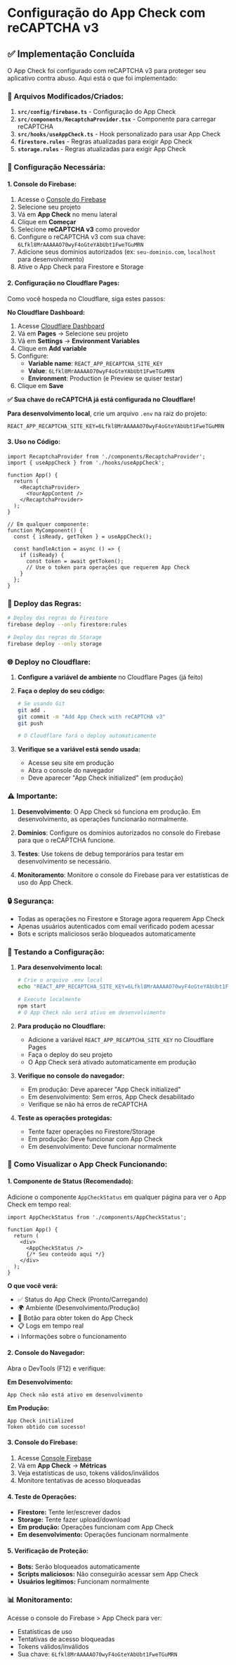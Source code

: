 # Configuração do App Check com reCAPTCHA v3

## ✅ Implementação Concluída

O App Check foi configurado com reCAPTCHA v3 para proteger seu aplicativo contra abuso. Aqui está o que foi implementado:

### 📁 Arquivos Modificados/Criados:

1. **`src/config/firebase.ts`** - Configuração do App Check
2. **`src/components/RecaptchaProvider.tsx`** - Componente para carregar reCAPTCHA
3. **`src/hooks/useAppCheck.ts`** - Hook personalizado para usar App Check
4. **`firestore.rules`** - Regras atualizadas para exigir App Check
5. **`storage.rules`** - Regras atualizadas para exigir App Check

### 🔧 Configuração Necessária:

#### 1. Console do Firebase:
1. Acesse o [Console do Firebase](https://console.firebase.google.com)
2. Selecione seu projeto
3. Vá em **App Check** no menu lateral
4. Clique em **Começar**
5. Selecione **reCAPTCHA v3** como provedor
6. Configure o reCAPTCHA v3 com sua chave: `6Lfkl8MrAAAAAO70wyF4oGteYAbUbt1FweTGuMRN`
7. Adicione seus domínios autorizados (ex: `seu-dominio.com`, `localhost` para desenvolvimento)
8. Ative o App Check para Firestore e Storage

#### 2. Configuração no Cloudflare Pages:
Como você hospeda no Cloudflare, siga estes passos:

**No Cloudflare Dashboard:**
1. Acesse [Cloudflare Dashboard](https://dash.cloudflare.com)
2. Vá em **Pages** → Selecione seu projeto
3. Vá em **Settings** → **Environment Variables**
4. Clique em **Add variable**
5. Configure:
   - **Variable name**: `REACT_APP_RECAPTCHA_SITE_KEY`
   - **Value**: `6Lfkl8MrAAAAAO70wyF4oGteYAbUbt1FweTGuMRN`
   - **Environment**: Production (e Preview se quiser testar)
6. Clique em **Save**

**✅ Sua chave do reCAPTCHA já está configurada no Cloudflare!**

**Para desenvolvimento local**, crie um arquivo `.env` na raiz do projeto:
```env
REACT_APP_RECAPTCHA_SITE_KEY=6Lfkl8MrAAAAAO70wyF4oGteYAbUbt1FweTGuMRN
```

#### 3. Uso no Código:

```tsx
import RecaptchaProvider from './components/RecaptchaProvider';
import { useAppCheck } from './hooks/useAppCheck';

function App() {
  return (
    <RecaptchaProvider>
      <YourAppContent />
    </RecaptchaProvider>
  );
}

// Em qualquer componente:
function MyComponent() {
  const { isReady, getToken } = useAppCheck();
  
  const handleAction = async () => {
    if (isReady) {
      const token = await getToken();
      // Use o token para operações que requerem App Check
    }
  };
}
```

### 🚀 Deploy das Regras:

```bash
# Deploy das regras do Firestore
firebase deploy --only firestore:rules

# Deploy das regras do Storage
firebase deploy --only storage
```

### 🌐 Deploy no Cloudflare:

1. **Configure a variável de ambiente** no Cloudflare Pages (já feito)
2. **Faça o deploy do seu código:**
   ```bash
   # Se usando Git
   git add .
   git commit -m "Add App Check with reCAPTCHA v3"
   git push
   
   # O Cloudflare fará o deploy automaticamente
   ```

3. **Verifique se a variável está sendo usada:**
   - Acesse seu site em produção
   - Abra o console do navegador
   - Deve aparecer "App Check initialized" (em produção)

### ⚠️ Importante:

1. **Desenvolvimento**: O App Check só funciona em produção. Em desenvolvimento, as operações funcionarão normalmente.

2. **Domínios**: Configure os domínios autorizados no console do Firebase para que o reCAPTCHA funcione.

3. **Testes**: Use tokens de debug temporários para testar em desenvolvimento se necessário.

4. **Monitoramento**: Monitore o console do Firebase para ver estatísticas de uso do App Check.

### 🔒 Segurança:

- Todas as operações no Firestore e Storage agora requerem App Check
- Apenas usuários autenticados com email verificado podem acessar
- Bots e scripts maliciosos serão bloqueados automaticamente

### 🧪 Testando a Configuração:

1. **Para desenvolvimento local:**
   ```bash
   # Crie o arquivo .env local
   echo "REACT_APP_RECAPTCHA_SITE_KEY=6Lfkl8MrAAAAAO70wyF4oGteYAbUbt1FweTGuMRN" > .env
   
   # Execute localmente
   npm start
   # O App Check não será ativo em desenvolvimento
   ```

2. **Para produção no Cloudflare:**
   - Adicione a variável `REACT_APP_RECAPTCHA_SITE_KEY` no Cloudflare Pages
   - Faça o deploy do seu projeto
   - O App Check será ativado automaticamente em produção

3. **Verifique no console do navegador:**
   - Em produção: Deve aparecer "App Check initialized"
   - Em desenvolvimento: Sem erros, App Check desabilitado
   - Verifique se não há erros de reCAPTCHA

4. **Teste as operações protegidas:**
   - Tente fazer operações no Firestore/Storage
   - Em produção: Deve funcionar com App Check
   - Em desenvolvimento: Deve funcionar normalmente

### 👀 Como Visualizar o App Check Funcionando:

#### **1. Componente de Status (Recomendado):**
Adicione o componente `AppCheckStatus` em qualquer página para ver o App Check em tempo real:

```tsx
import AppCheckStatus from './components/AppCheckStatus';

function App() {
  return (
    <div>
      <AppCheckStatus />
      {/* Seu conteúdo aqui */}
    </div>
  );
}
```

**O que você verá:**
- ✅ Status do App Check (Pronto/Carregando)
- 🌍 Ambiente (Desenvolvimento/Produção)
- 🔑 Botão para obter token do App Check
- 📋 Logs em tempo real
- ℹ️ Informações sobre o funcionamento

#### **2. Console do Navegador:**
Abra o DevTools (F12) e verifique:

**Em Desenvolvimento:**
```
App Check não está ativo em desenvolvimento
```

**Em Produção:**
```
App Check initialized
Token obtido com sucesso!
```

#### **3. Console do Firebase:**
1. Acesse [Console Firebase](https://console.firebase.google.com)
2. Vá em **App Check** → **Métricas**
3. Veja estatísticas de uso, tokens válidos/inválidos
4. Monitore tentativas de acesso bloqueadas

#### **4. Teste de Operações:**
- **Firestore:** Tente ler/escrever dados
- **Storage:** Tente fazer upload/download
- **Em produção:** Operações funcionam com App Check
- **Em desenvolvimento:** Operações funcionam normalmente

#### **5. Verificação de Proteção:**
- **Bots:** Serão bloqueados automaticamente
- **Scripts maliciosos:** Não conseguirão acessar sem App Check
- **Usuários legítimos:** Funcionam normalmente

### 📊 Monitoramento:

Acesse o console do Firebase > App Check para ver:
- Estatísticas de uso
- Tentativas de acesso bloqueadas
- Tokens válidos/inválidos
- Sua chave: `6Lfkl8MrAAAAAO70wyF4oGteYAbUbt1FweTGuMRN`
